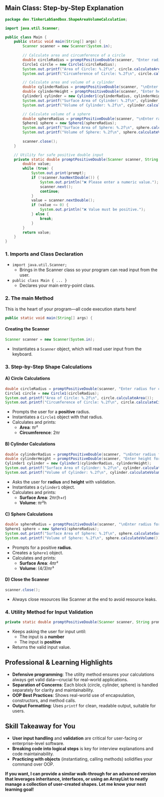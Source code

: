 
## Main Class: Step-by-Step Explanation

```java
package dev.TinkerLabSandbox.ShapeAreaVolumeCalculation;

import java.util.Scanner;

public class Main {
    public static void main(String[] args) {
        Scanner scanner = new Scanner(System.in);
        
        // Calculate area and circumference of a circle
        double circleRadius = promptPositiveDouble(scanner, "Enter radius for circle: ");
        Circle1 circle = new Circle1(circleRadius);
        System.out.printf("Area of Circle: %.2f\n", circle.calculateArea());
        System.out.printf("Circumference of Circle: %.2f\n", circle.calculateCircumference());

        // Calculate area and volume of a cylinder
        double cylinderRadius = promptPositiveDouble(scanner, "\nEnter radius for cylinder: ");
        double cylinderHeight = promptPositiveDouble(scanner, "Enter height for cylinder: ");
        Cylinder1 cylinder = new Cylinder1(cylinderRadius, cylinderHeight);
        System.out.printf("Surface Area of Cylinder: %.2f\n", cylinder.calculateSurfaceArea());
        System.out.printf("Volume of Cylinder: %.2f\n", cylinder.calculateVolume());

        // Calculate volume of a sphere
        double sphereRadius = promptPositiveDouble(scanner, "\nEnter radius for sphere: ");
        Sphere1 sphere = new Sphere1(sphereRadius);
        System.out.printf("Surface Area of Sphere: %.2f\n", sphere.calculateSurfaceArea());
        System.out.printf("Volume of Sphere: %.2f\n", sphere.calculateVolume());
        
        scanner.close();
    }

    // Utility for safe positive double input
    private static double promptPositiveDouble(Scanner scanner, String prompt) {
        double value;
        while (true) {
            System.out.print(prompt);
            if (!scanner.hasNextDouble()) {
                System.out.println("❌ Please enter a numeric value.");
                scanner.next();
                continue;
            }
            value = scanner.nextDouble();
            if (value <= 0) {
                System.out.println("❌ Value must be positive.");
            } else {
                break;
            }
        }
        return value;
    }
}
```


### 1. **Imports and Class Declaration**

- `import java.util.Scanner;`
    - Brings in the Scanner class so your program can read input from the user.
- `public class Main { ... }`
    - Declares your main entry-point class.


### 2. **The main Method**

This is the heart of your program—all code execution starts here!

```java
public static void main(String[] args) {
```


#### **Creating the Scanner**

```java
Scanner scanner = new Scanner(System.in);
```

- Instantiates a `Scanner` object, which will read user input from the keyboard.


### 3. **Step-by-Step Shape Calculations**

#### A) **Circle Calculations**

```java
double circleRadius = promptPositiveDouble(scanner, "Enter radius for circle: ");
Circle1 circle = new Circle1(circleRadius);
System.out.printf("Area of Circle: %.2f\n", circle.calculateArea());
System.out.printf("Circumference of Circle: %.2f\n", circle.calculateCircumference());
```

- Prompts the user for a **positive** radius.
- Instantiates a `Circle1` object with that radius.
- Calculates and prints:
    - **Area**: πr²
    - **Circumference**: 2πr


#### B) **Cylinder Calculations**

```java
double cylinderRadius = promptPositiveDouble(scanner, "\nEnter radius for cylinder: ");
double cylinderHeight = promptPositiveDouble(scanner, "Enter height for cylinder: ");
Cylinder1 cylinder = new Cylinder1(cylinderRadius, cylinderHeight);
System.out.printf("Surface Area of Cylinder: %.2f\n", cylinder.calculateSurfaceArea());
System.out.printf("Volume of Cylinder: %.2f\n", cylinder.calculateVolume());
```

- Asks the user for **radius** and **height** with validation.
- Instantiates a `Cylinder1` object.
- Calculates and prints:
    - **Surface Area**: 2πr(h+r)
    - **Volume**: πr²h


#### C) **Sphere Calculations**

```java
double sphereRadius = promptPositiveDouble(scanner, "\nEnter radius for sphere: ");
Sphere1 sphere = new Sphere1(sphereRadius);
System.out.printf("Surface Area of Sphere: %.2f\n", sphere.calculateSurfaceArea());
System.out.printf("Volume of Sphere: %.2f\n", sphere.calculateVolume());
```

- Prompts for a positive **radius**.
- Creates a `Sphere1` object.
- Calculates and prints:
    - **Surface Area**: 4πr²
    - **Volume**: (4/3)πr³


#### D) **Close the Scanner**

```java
scanner.close();
```

- Always close resources like Scanner at the end to avoid resource leaks.


### 4. **Utility Method for Input Validation**

```java
private static double promptPositiveDouble(Scanner scanner, String prompt) { ... }
```

- Keeps asking the user for input until:
    - The input is a **number**
    - The input is **positive**
- Returns the valid input value.


## **Professional \& Learning Highlights**

- **Defensive programming**: The utility method ensures your calculations always get valid data—crucial for real-world applications.
- **Separation of Concerns**: Each block (circle, cylinder, sphere) is handled separately for clarity and maintainability.
- **OOP Best Practices**: Shows real-world use of encapsulation, constructors, and method calls.
- **Output Formatting**: Uses `printf` for clean, readable output, suitable for users.


## **Skill Takeaway for You**

- **User input handling** and **validation** are critical for user-facing or enterprise-level software.
- **Breaking code into logical steps** is key for interview explanations and code maintainability.
- **Practicing with objects** (instantiating, calling methods) solidifies your command over OOP.

**If you want, I can provide a similar walk-through for an advanced version that leverages inheritance, interfaces, or using an ArrayList to neatly manage a collection of user-created shapes. Let me know your next learning goal!**


